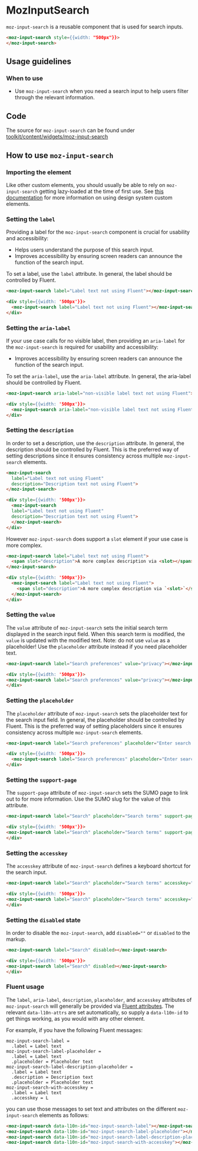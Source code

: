 # MozInputSearch

`moz-input-search` is a reusable component that is used for search inputs.

```html story
<moz-input-search style={{width: "500px"}}>
</moz-input-search>
```

## Usage guidelines

### When to use

- Use `moz-input-search` when you need a search input to help users filter through the relevant information.


## Code

The source for `moz-input-search` can be found under [toolkit/content/widgets/moz-input-search](https://searchfox.org/mozilla-central/source/toolkit/content/widgets/moz-input-search)

## How to use `moz-input-search`

### Importing the element

Like other custom elements, you should usually be able to rely on `moz-input-search` getting lazy-loaded at the time of first use.
See [this documentation](https://firefox-source-docs.mozilla.org/browser/components/storybook/docs/README.reusable-widgets.stories.html#using-new-design-system-components) for more information on using design system custom elements.

### Setting the `label`

Providing a label for the `moz-input-search` component is crucial for usability and accessibility:
- Helps users understand the purpose of this search input.
- Improves accessibility by ensuring screen readers can announce the function of the search input.

To set a label, use the `label` attribute.
In general, the label should be controlled by Fluent.

```html
<moz-input-search label="Label text not using Fluent"></moz-input-search>
```

```html story
<div style={{width: '500px'}}>
  <moz-input-search label="Label text not using Fluent"></moz-input-search>
</div>
```

### Setting the `aria-label`

If your use case calls for no visible label, then providing an `aria-label` for the `moz-input-search` is required for usability and accessibility:
- Improves accessibility by ensuring screen readers can announce the function of the search input.

To set the `aria-label`, use the `aria-label` attribute.
In general, the aria-label should be controlled by Fluent.

```html
<moz-input-search aria-label="non-visible label text not using Fluent"></moz-input-search>
```

```html story
<div style={{width: '500px'}}>
  <moz-input-search aria-label="non-visible label text not using Fluent"></moz-input-search>
</div>
```

### Setting the `description`

In order to set a description, use the `description` attribute.
In general, the description should be controlled by Fluent.
This is the preferred way of setting descriptions since it ensures consistency across multiple `moz-input-search` elements.

```html
<moz-input-search
  label="Label text not using Fluent"
  description="Description text not using Fluent">
</moz-input-search>
```

```html story
<div style={{width: '500px'}}>
  <moz-input-search
  label="Label text not using Fluent"
  description="Description text not using Fluent">
  </moz-input-search>
</div>
```

However `moz-input-search` does support a `slot` element if your use case is more complex.

```html
<moz-input-search label="Label text not using Fluent">
  <span slot="description">A more complex description via <slot></span>
</moz-input-search>
```

```html story
<div style={{width: '500px'}}>
  <moz-input-search label="Label text not using Fluent">
    <span slot="description">A more complex description via `<slot>`</span>
  </moz-input-search>
</div>
```

### Setting the `value`

The `value` attribute of `moz-input-search` sets the initial search term displayed in the search input field.
When this search term is modified, the `value` is updated with the modified text.
Note: do not use `value` as a placeholder!
Use the `placeholder` attribute instead if you need placeholder text.

```html
<moz-input-search label="Search preferences" value="privacy"></moz-input-search>
```

```html story
<div style={{width: '500px'}}>
<moz-input-search label="Search preferences" value="privacy"></moz-input-search>
</div>
```

### Setting the `placeholder`

The `placeholder` attribute of `moz-input-search` sets the placeholder text for the search input field.
In general, the placeholder should be controlled by Fluent.
This is the preferred way of setting placeholders since it ensures consistency across multiple `moz-input-search` elements.

```html
<moz-input-search label="Search preferences" placeholder="Enter search term"></moz-input-search>
```

```html story
<div style={{width: '500px'}}>
  <moz-input-search label="Search preferences" placeholder="Enter search term"></moz-input-search>
</div>
```

### Setting the `support-page`

The `support-page` attribute of `moz-input-search` sets the SUMO page to link out to for more information.
Use the SUMO slug for the value of this attribute.

```html
<moz-input-search label="Search" placeholder="Search terms" support-page="addons"></moz-input-search>
```

```html story
<div style={{width: '500px'}}>
<moz-input-search label="Search" placeholder="Search terms" support-page="addons"></moz-input-search>
</div>
```

### Setting the `accesskey`

The `accesskey` attribute of `moz-input-search` defines a keyboard shortcut for the search input.

```html
<moz-input-search label="Search" placeholder="Search terms" accesskey="S"></moz-input-search>
```

```html story
<div style={{width: '500px'}}>
<moz-input-search label="Search" placeholder="Search terms" accesskey="S"></moz-input-search>
</div>
```

### Setting the `disabled` state

In order to disable the `moz-input-search`, add `disabled=""` or `disabled` to the markup.

```html
<moz-input-search label="Search" disabled></moz-input-search>
```

```html story
<div style={{width: '500px'}}>
<moz-input-search label="Search" disabled></moz-input-search>
</div>
```

### Fluent usage

The `label`, `aria-label`, `description`, `placeholder`, and `accesskey` attributes of `moz-input-search` will generally be provided via [Fluent attributes](https://mozilla-l10n.github.io/localizer-documentation/tools/fluent/basic_syntax.html#attributes).
The relevant `data-l10n-attrs` are set automatically, so supply a `data-l10n-id` to get things working, as you would with any other element.

For example, if you have the following Fluent messages:

```
moz-input-search-label =
  .label = Label text
moz-input-search-label-placeholder =
  .label = Label text
  .placeholder = Placeholder text
moz-input-search-label-description-placeholder =
  .label = Label text
  .description = Description text
  .placeholder = Placeholder text
moz-input-search-with-accesskey =
  .label = Label text
  .accesskey = L
```
you can use those messages to set text and attributes on the different `moz-input-search` elements as follows:

```html
<moz-input-search data-l10n-id="moz-input-search-label"></moz-input-search>
<moz-input-search data-l10n-id="moz-input-search-label-placeholder"></moz-input-search>
<moz-input-search data-l10n-id="moz-input-search-label-description-placeholder"></moz-input-search>
<moz-input-search data-l10n-id="moz-input-search-with-accesskey"></moz-input-search>
```
